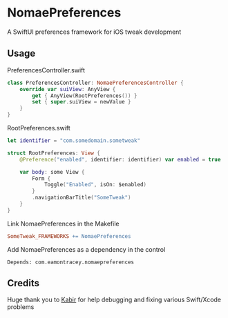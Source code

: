 # NomaePreferences
A SwiftUI preferences framework for iOS tweak development

## Usage

PreferencesController.swift
```swift
class PreferencesController: NomaePreferencesController {
    override var suiView: AnyView {
        get { AnyView(RootPreferences()) }
        set { super.suiView = newValue }
    }
}
```

RootPreferences.swift
```swift
let identifier = "com.somedomain.sometweak"

struct RootPreferences: View {
    @Preference("enabled", identifier: identifier) var enabled = true

    var body: some View {
        Form {
            Toggle("Enabled", isOn: $enabled)
        }
        .navigationBarTitle("SomeTweak")
    }
}
```

Link NomaePreferences in the Makefile
```makefile
SomeTweak_FRAMEWORKS += NomaePreferences
````

Add NomaePreferences as a dependency in the control
```
Depends: com.eamontracey.nomaepreferences
```

## Credits
Huge thank you to [Kabir](https://github.com/kabiroberai) for help debugging and fixing various Swift/Xcode problems
